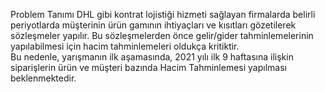 Problem Tanımı
DHL gibi kontrat lojistiği hizmeti sağlayan firmalarda belirli periyotlarda müşterinin ürün gamının ihtiyaçları ve kısıtları gözetilerek sözleşmeler yapılır. 
Bu sözleşmelerden önce gelir/gider tahminlemelerinin yapılabilmesi için hacim tahminlemeleri oldukça kritiktir.  
Bu nedenle, yarışmanın ilk aşamasında, 2021 yılı ilk 9 haftasına ilişkin siparişlerin ürün ve müşteri bazında Hacim Tahminlemesi yapılması beklenmektedir. 

